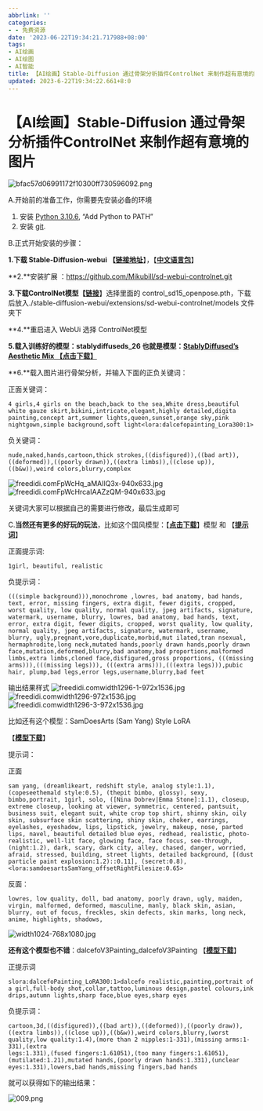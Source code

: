 ```yaml
---
abbrlink: ''
categories:
- - 免费资源
date: '2023-06-22T19:34:21.717988+08:00'
tags:
- AI绘画
- AI绘图
- AI智能
title: 【AI绘画】Stable-Diffusion 通过骨架分析插件ControlNet 来制作超有意境的图片
updated: 2023-6-22T19:34:22.661+8:0
---
```

# 【AI绘画】Stable-Diffusion 通过骨架分析插件ControlNet 来制作超有意境的图片

![bfac57d06991172f10300ff730596092.png](https://s2.loli.net/2023/06/22/RLIj9piNvs38MxE.png)

A.开始前的准备工作，你需要先安装必备的环境

1. 安装 [Python 3.10.6](https://www.python.org/downloads/windows/),  “Add Python to PATH”
2. 安装 [git](https://git-scm.com/download/win).

B.正式开始安装的步骤：

**1.**下载 Stable-Diffusion-webui 【**[链接地址](https://mbd.pub/o/x888)**】，【**[中文语言包](https://github.com/VinsonLaro/stable-diffusion-webui-chinese)**】

**2.**安装扩展 ：https://github.com/Mikubill/sd-webui-controlnet.git

**3.**下载ControlNet模型【**[链接](https://huggingface.co/lllyasviel/ControlNet/tree/main/models)**】选择里面的 control\_sd15\_openpose.pth，下载后放入./stable-diffusion-webui/extensions/sd-webui-controlnet/models 文件夹下

**4.**重启进入 WebUi 选择 ControlNet模型

**5.载入训练好的模型：stablydiffuseds\_26  也就是模型：[StablyDiffused’s Aesthetic Mix 【点击下载】](https://civitai.com/api/download/models/6266)**

**6.**载入图片进行骨架分析，并输入下面的正负关键词：

正面关键词：

```
4 girls,4 girls on the beach,back to the sea,White dress,beautiful white gauze skirt,bikini,intricate,elegant,highly detailed,digita painting,concept art,summer lights,queen,sunset,orange sky,pink nightgown,simple background,soft light<lora:dalcefopainting_Lora300:1>
```

负关键词：

```
nude,naked,hands,cartoon,thick strokes,((disfigured)),((bad art)),((deformed)),((poorly drawn)),((extra limbs)),((close up)),((b&w)),weird colors,blurry,complex
```

![freedidi.comFpWcHq_aMAIlQ3x-940x633.jpg](https://s2.loli.net/2023/06/22/ReNG26aTDq41OjY.jpg)
![freedidi.comFpWcHrcaIAAZzQM-940x633.jpg](https://s2.loli.net/2023/06/22/W8Xd2NGFevnqtC1.jpg)

关键词大家可以根据自己的需要进行修改，最后生成即可

C.**当然还有更多的好玩的玩法**，比如这个国风模型：【**[点击下载](https://civitai.com/api/download/models/12378)**】模型 和 【**[提示词](https://civitai.com/gallery/119364?modelId=10415&modelVersionId=12378&infinite=false&returnUrl=%2Fmodels%2F10415%2Fguofeng3)**】

正面提示词:

```
1girl, beautiful, realistic
```

负提示词：

```
(((simple background))),monochrome ,lowres, bad anatomy, bad hands, text, error, missing fingers, extra digit, fewer digits, cropped, worst quality, low quality, normal quality, jpeg artifacts, signature, watermark, username, blurry, lowres, bad anatomy, bad hands, text, error, extra digit, fewer digits, cropped, worst quality, low quality, normal quality, jpeg artifacts, signature, watermark, username, blurry, ugly,pregnant,vore,duplicate,morbid,mut ilated,tran nsexual, hermaphrodite,long neck,mutated hands,poorly drawn hands,poorly drawn face,mutation,deformed,blurry,bad anatomy,bad proportions,malformed limbs,extra limbs,cloned face,disfigured,gross proportions, (((missing arms))),(((missing legs))), (((extra arms))),(((extra legs))),pubic hair, plump,bad legs,error legs,username,blurry,bad feet
```

输出结果样式
![freedidi.comwidth1296-1-972x1536.jpg](https://s2.loli.net/2023/06/22/o972dH1xaCcw68p.jpg)
![freedidi.comwidth1296-972x1536.jpg](https://s2.loli.net/2023/06/22/RjWmbvNsa9OF86Q.jpg)
![freedidi.comwidth1296-3-972x1536.jpg](https://s2.loli.net/2023/06/22/ukCJyE9rcZtiezs.jpg)

比如还有这个模型：SamDoesArts (Sam Yang) Style LoRA

【**[模型下载](https://civitai.com/api/download/models/7804)**】

提示词：

正面

```
sam yang, (dreamlikeart, redshift style, analog style:1.1), (copeseethemald style:0.5), (thepit bimbo, glossy), sexy, bimbo,portrait, 1girl, solo, ([Nina Dobrev|Emma Stone]:1.1), closeup, extreme closeup, looking at viewer, symmetric, centered, pantsuit, business suit, elegant suit, white crop top shirt, shinny skin, oily skin, subsurface skin scattering, shiny skin, choker, earrings, eyelashes, eyeshadow, lips, lipstick, jewelry, makeup, nose, parted lips, navel, beautiful detailed blue eyes, redhead, realistic, photo-realistic, well-lit face, glowing face, face focus, see-through, (night:1.2), dark, scary, dark city, alley, chased, danger, worried, afraid, stressed, building, street lights, detailed background, [(dust particle paint explosion:1.2)::0.11], (secret:0.8), <lora:samdoesartsSamYang_offsetRightFilesize:0.65>
```

反面：

```
lowres, low quality, doll, bad anatomy, poorly drawn, ugly, maiden, virgin, malformed, deformed, masculine, manly, black skin, asian, blurry, out of focus, freckles, skin defects, skin marks, long neck, anime, highlights, shadows,
```

![width1024-768x1080.jpg](https://s2.loli.net/2023/06/22/LB2IzuQ4wlpSnqy.jpg)



**还有这个模型也不错**：dalcefoV3Painting\_dalcefoV3Painting 【**[模型下载](https://huggingface.co/lysdowie/dalcefoV3Painting/tree/main)**】

正提示词

```
slora:dalcefoPainting_LoRA300:1>dalcefo realistic,painting,portrait of a girl,full-body shot,collar,tattoo,luminous design,pastel colours,ink drips,autumn lights,sharp face,blue eyes,sharp eyes
```

负提示词：

```
cartoon,3d,((disfigured)),((bad art)),((deformed)),((poorly draw)),((extra limbs)),((close up)),((b&w)),weird colors,blurry,(worst quality,low quality:1.4),(more than 2 nipples:1-331),(missing arms:1-331),(extra
legs:1.331),(fused fingers:1.61051),(too many fingers:1.61051),(mutilated:1.21),mutated hands,(poorly drawn hands:1.331),(unclear eyes:1.331),lowers,bad hands,missing fingers,bad hands
```

就可以获得如下的输出结果：

![009.png](https://s2.loli.net/2023/06/22/4OyljtGxZ2Qs9HA.png)
